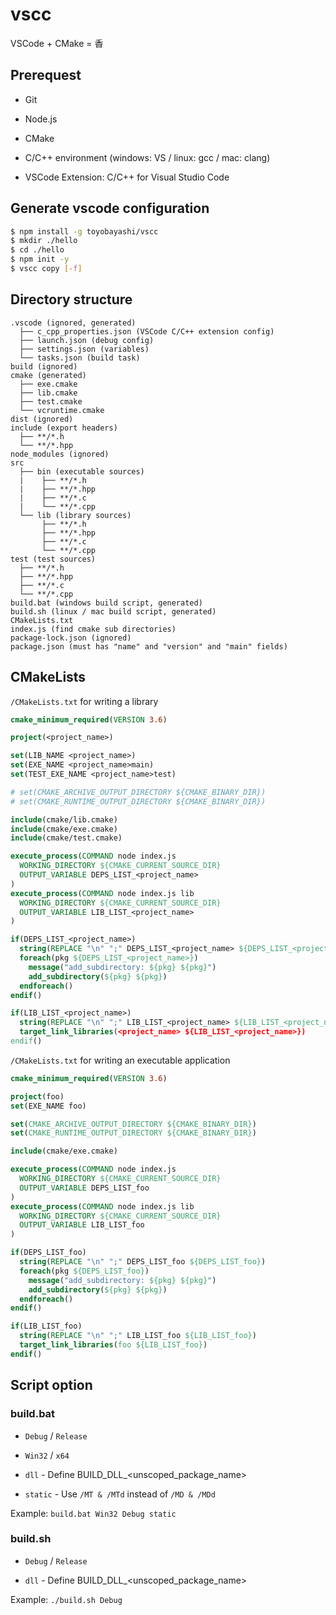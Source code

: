 # vscc

VSCode + CMake = 香

## Prerequest

* Git

* Node.js

* CMake

* C/C++ environment (windows: VS / linux: gcc / mac: clang)

* VSCode Extension: C/C++ for Visual Studio Code

## Generate vscode configuration

``` bash
$ npm install -g toyobayashi/vscc
$ mkdir ./hello
$ cd ./hello
$ npm init -y
$ vscc copy [-f]
```

## Directory structure

```
.vscode (ignored, generated)
  ├── c_cpp_properties.json (VSCode C/C++ extension config)
  ├── launch.json (debug config)
  ├── settings.json (variables)
  └── tasks.json (build task)
build (ignored)
cmake (generated)
  ├── exe.cmake
  ├── lib.cmake
  ├── test.cmake
  └── vcruntime.cmake
dist (ignored)
include (export headers)
  ├── **/*.h
  └── **/*.hpp
node_modules (ignored)
src
  ├── bin (executable sources)
  |    ├── **/*.h
  |    ├── **/*.hpp
  |    ├── **/*.c
  |    └── **/*.cpp
  └── lib (library sources)
       ├── **/*.h
       ├── **/*.hpp
       ├── **/*.c
       └── **/*.cpp
test (test sources)
  ├── **/*.h
  ├── **/*.hpp
  ├── **/*.c
  └── **/*.cpp
build.bat (windows build script, generated)
build.sh (linux / mac build script, generated)
CMakeLists.txt
index.js (find cmake sub directories)
package-lock.json (ignored)
package.json (must has "name" and "version" and "main" fields)
```

## CMakeLists

`/CMakeLists.txt` for writing a library

``` cmake
cmake_minimum_required(VERSION 3.6)

project(<project_name>)

set(LIB_NAME <project_name>)
set(EXE_NAME <project_name>main)
set(TEST_EXE_NAME <project_name>test)

# set(CMAKE_ARCHIVE_OUTPUT_DIRECTORY ${CMAKE_BINARY_DIR})
# set(CMAKE_RUNTIME_OUTPUT_DIRECTORY ${CMAKE_BINARY_DIR})

include(cmake/lib.cmake)
include(cmake/exe.cmake)
include(cmake/test.cmake)

execute_process(COMMAND node index.js
  WORKING_DIRECTORY ${CMAKE_CURRENT_SOURCE_DIR}
  OUTPUT_VARIABLE DEPS_LIST_<project_name>
)
execute_process(COMMAND node index.js lib
  WORKING_DIRECTORY ${CMAKE_CURRENT_SOURCE_DIR}
  OUTPUT_VARIABLE LIB_LIST_<project_name>
)

if(DEPS_LIST_<project_name>)
  string(REPLACE "\n" ";" DEPS_LIST_<project_name> ${DEPS_LIST_<project_name>})
  foreach(pkg ${DEPS_LIST_<project_name>})
    message("add_subdirectory: ${pkg} ${pkg}")
    add_subdirectory(${pkg} ${pkg})
  endforeach()
endif()

if(LIB_LIST_<project_name>)
  string(REPLACE "\n" ";" LIB_LIST_<project_name> ${LIB_LIST_<project_name>})
  target_link_libraries(<project_name> ${LIB_LIST_<project_name>})
endif()
```

`/CMakeLists.txt` for writing an executable application

``` cmake
cmake_minimum_required(VERSION 3.6)

project(foo)
set(EXE_NAME foo)

set(CMAKE_ARCHIVE_OUTPUT_DIRECTORY ${CMAKE_BINARY_DIR})
set(CMAKE_RUNTIME_OUTPUT_DIRECTORY ${CMAKE_BINARY_DIR})

include(cmake/exe.cmake)

execute_process(COMMAND node index.js
  WORKING_DIRECTORY ${CMAKE_CURRENT_SOURCE_DIR}
  OUTPUT_VARIABLE DEPS_LIST_foo
)
execute_process(COMMAND node index.js lib
  WORKING_DIRECTORY ${CMAKE_CURRENT_SOURCE_DIR}
  OUTPUT_VARIABLE LIB_LIST_foo
)

if(DEPS_LIST_foo)
  string(REPLACE "\n" ";" DEPS_LIST_foo ${DEPS_LIST_foo})
  foreach(pkg ${DEPS_LIST_foo})
    message("add_subdirectory: ${pkg} ${pkg}")
    add_subdirectory(${pkg} ${pkg})
  endforeach()
endif()

if(LIB_LIST_foo)
  string(REPLACE "\n" ";" LIB_LIST_foo ${LIB_LIST_foo})
  target_link_libraries(foo ${LIB_LIST_foo})
endif()
```

## Script option

### build.bat

* `Debug` / `Release`

* `Win32` / `x64`

* `dll` - Define BUILD_DLL_\<unscoped_package_name\>

* `static` - Use `/MT & /MTd` instead of `/MD & /MDd`

Example: `build.bat Win32 Debug static`

### build.sh

* `Debug` / `Release`

* `dll` - Define BUILD_DLL_\<unscoped_package_name\>

Example: `./build.sh Debug`
